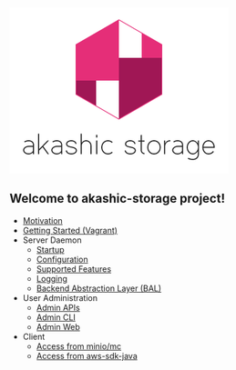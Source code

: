 ![](https://raw.githubusercontent.com/akiradeveloper/akashic-storage/develop/resources/logo-transparent.png)

## Welcome to akashic-storage project!

* [Motivation](https://github.com/akiradeveloper/akashic-storage/wiki/Motivation)
* [Getting Started (Vagrant)](https://github.com/akiradeveloper/akashic-storage/wiki/Getting-Started)
* Server Daemon
  * [Startup](https://github.com/akiradeveloper/akashic-storage/wiki/Installation)
  * [Configuration](https://github.com/akiradeveloper/akashic-storage/wiki/Configuration)
  * [Supported Features](https://github.com/akiradeveloper/akashic-storage/wiki/Supported-Features)
  * [Logging](https://github.com/akiradeveloper/akashic-storage/wiki/Logging)
  * [Backend Abstraction Layer (BAL)](https://github.com/akiradeveloper/akashic-storage/wiki/Backend-Abstraction-Layer-(BAL))
* User Administration
  * [Admin APIs](https://github.com/akiradeveloper/akashic-storage/wiki/Admin-APIs)
  * [Admin CLI](https://github.com/akiradeveloper/akashic-storage/wiki/Admin-CLI)
  * [Admin Web](https://github.com/akiradeveloper/akashic-storage/wiki/Admin-Web)
* Client
  * [Access from minio/mc](https://github.com/akiradeveloper/akashic-storage/wiki/Access-from-minio-mc)
  * [Access from aws-sdk-java](https://github.com/akiradeveloper/akashic-storage/wiki/Access-from-aws-sdk-java)

